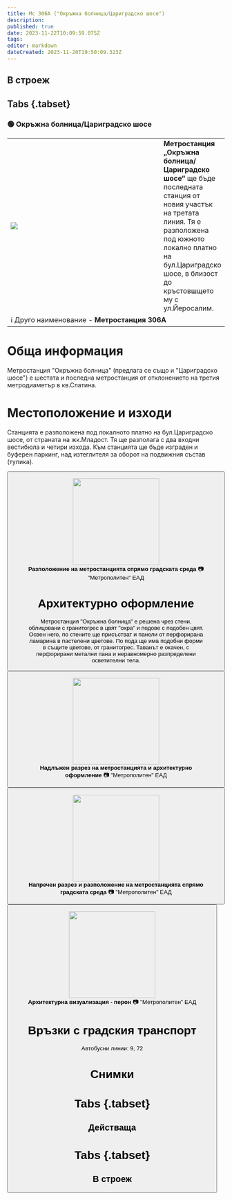 ```yaml
---
title: Мс 306А ("Окръжна болница/Цариградско шосе")
description: 
published: true
date: 2023-11-22T10:09:59.075Z
tags: 
editor: markdown
dateCreated: 2023-11-20T19:50:09.323Z
---
```


## В строеж
## Tabs {.tabset}
### 🟢 Окръжна болница/Цариградско шосе
<table style="width:100%">
  <tr>
    <td style="width:400px"><img src="https://drive.google.com/uc?id=1btkcYJYMP7PVLc4IqsCG9SvY7GkyXAIK"></td>
    <td><b>Метростанция „Окръжна болница/Цариградско шосе“</b> ще бъде последната станция от новия участък на третата линия. Тя е разположена под южното локално платно на бул.Цариградско шосе, в близост до кръстовшщето му с ул.Йеросалим.
      <br></td>
  </tr>
  <td colspan=2 >ℹ️ Друго наименование - <b>Метростанция 306А</b></td>
</table>


# Обща информация

Метростанция "Окръжна болница" (предлага се също и "Цариградско шосе") е шестата и последна метростанция от отклонението на третия метродиаметър в кв.Слатина.


# Местоположение и изходи

Станцията е разположена под локалното платно на бул.Цариградско шосе, от страната на жк.Младост. Тя ще разполага с два входни вестибюла и четири изхода. Към станцията ще бъде изграден и буферен паркинг, над изтеглителя за оборот на подвижния състав (тупика).

<div class="dropdown"><button class="imgbtn"><figure><img src="https://drive.google.com/uc?id=1btkcYJYMP7PVLc4IqsCG9SvY7GkyXAIK" height="200px"><figcaption><b>Разположение на метростанцията спрямо градската среда</b> 📷 "Метрополитен" ЕАД


# Архитектурно оформление

Метростанция "Окръжна болница" е решена чрез стени, облицовани с гранитогрес в цвят "охра" и подове с подобен цвят. Освен него, по стените ще присъстват и панели от перфорирана ламарина в пастелени цветове. По пода ще има подобни форми в същите цветове, от гранитогрес. Таванът е окачен, с перфорирани метални пана и неравномерно разпределени осветителни тела.
 
<div class="dropdown"><button class="imgbtn"><figure><img src="https://drive.google.com/uc?id=1rFU1RZAZfcN49VXNUUPtRSPi6fAknYTe" height="200px"><figcaption><b>Надлъжен разрез на метростанцията и архитектурно оформление</b> 📷 "Метрополитен" ЕАД
    <br>
    <div class="dropdown"><button class="imgbtn"><figure><img src="https://drive.google.com/uc?id=1wQijQIcWtxJjM5TPrgqMLUo8u5YtKdw8" height="200px"><figcaption><b>Напречен разрез и разположение на метростанцията спрямо градската среда</b> 📷 "Метрополитен" ЕАД
      <br>
    <div class="dropdown"><button class="imgbtn"><figure><img src="https://drive.google.com/uc?id=1evMdY9dQupKsMXBPUSTpBUywpApauJ-3" height="200px"><figcaption><b>Архитектурна визуализация - перон</b> 📷 "Метрополитен" ЕАД
  
# Връзки с градския транспорт
Автобусни линии: 9, 72

# Снимки
  
# Tabs {.tabset}
## Действаща

  
# Tabs {.tabset}
## В строеж